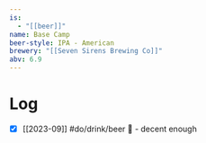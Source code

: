 ```yaml
---
is:
  - "[[beer]]"
name: Base Camp
beer-style: IPA - American
brewery: "[[Seven Sirens Brewing Co]]"
abv: 6.9
---
```

# Log
- [x] [[2023-09]] #do/drink/beer 🤞 - decent enough